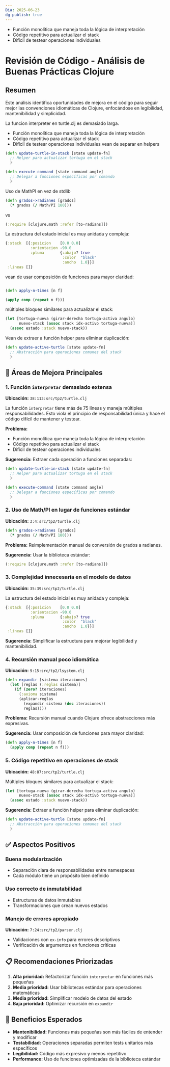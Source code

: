 ```yaml
---
Dia: 2025-06-23
dg-publish: true
---
```

- Función monolítica que maneja toda la lógica de interpretación
- Código repetitivo para actualizar el stack
- Difícil de testear operaciones individuales
# Revisión de Código - Análisis de Buenas Prácticas Clojure

## Resumen
Este análisis identifica oportunidades de mejora en el código para seguir mejor las convenciones idiomáticas de Clojure, enfocándose en legibilidad, mantenibilidad y simplicidad.






La funcion interpreter en turtle.clj es demasiado larga.
- Función monolítica que maneja toda la lógica de interpretación
- Código repetitivo para actualizar el stack
- Difícil de testear operaciones individuales
vean de separar en helpers
```clojure
(defn update-turtle-in-stack [state update-fn]
  ;; Helper para actualizar tortuga en el stack
  )

(defn execute-command [state command angle]
  ;; Delegar a funciones específicas por comando
  )
```

Uso de MathPI en vez de stdlib
```clojure
(defn grados->radianes [grados]
  (* grados (/ Math/PI 180)))
```


vs
```clojure
(:require [clojure.math :refer [to-radians]])
```


La estructura del estado inicial es muy anidada y compleja:
```clojure
{:stack  [{:posicion    [0.0 0.0]
           :orientacion -90.0
           :pluma       {:abajo? true
                         :color  "black"
                         :ancho  1.0}}]
 :lineas []}

```


vean de usar composición de funciones para mayor claridad:

```clojure

(defn apply-n-times [n f]

(apply comp (repeat n f)))

```



múltiples bloques similares para actualizar el stack:
```clojure
(let [tortuga-nueva (girar-derecha tortuga-activa angulo)
      nuevo-stack (assoc stack idx-activo tortuga-nueva)]
  (assoc estado :stack nuevo-stack))
```

Vean de extraer a función helper para eliminar duplicación:
```clojure
(defn update-active-turtle [state update-fn]
  ;; Abstracción para operaciones comunes del stack
  )

```





## 🔧 Áreas de Mejora Principales

### 1. Función `interpretar` demasiado extensa
**Ubicación:** ```38:113:src/tp2/turtle.clj```


La función `interpretar` tiene más de 75 líneas y maneja múltiples responsabilidades. Esto viola el principio de responsabilidad única y hace el código difícil de mantener y testear.

**Problema:**
- Función monolítica que maneja toda la lógica de interpretación
- Código repetitivo para actualizar el stack
- Difícil de testear operaciones individuales

**Sugerencia:** Extraer cada operación a funciones separadas:
```clojure
(defn update-turtle-in-stack [state update-fn]
  ;; Helper para actualizar tortuga en el stack
  )

(defn execute-command [state command angle]
  ;; Delegar a funciones específicas por comando
  )
```

### 2. Uso de Math/PI en lugar de funciones estándar
**Ubicación:** ```3:4:src/tp2/turtle.clj```

```clojure
(defn grados->radianes [grados]
  (* grados (/ Math/PI 180)))
```

**Problema:** Reimplementación manual de conversión de grados a radianes.

**Sugerencia:** Usar la biblioteca estándar:
```clojure
(:require [clojure.math :refer [to-radians]])
```

### 3. Complejidad innecesaria en el modelo de datos
**Ubicación:** ```35:39:src/tp2/turtle.clj```

La estructura del estado inicial es muy anidada y compleja:
```clojure
{:stack  [{:posicion    [0.0 0.0]
           :orientacion -90.0
           :pluma       {:abajo? true
                         :color  "black"
                         :ancho  1.0}}]
 :lineas []}
```

**Sugerencia:** Simplificar la estructura para mejorar legibilidad y mantenibilidad.

### 4. Recursión manual poco idiomática
**Ubicación:** ```9:15:src/tp2/lsystem.clj```

```clojure
(defn expandir [sistema iteraciones]
  (let [reglas (:reglas sistema)]
    (if (zero? iteraciones)
      (:axioma sistema)
      (aplicar-reglas
        (expandir sistema (dec iteraciones))
        reglas))))
```

**Problema:** Recursión manual cuando Clojure ofrece abstracciones más expresivas.

**Sugerencia:** Usar composición de funciones para mayor claridad:
```clojure
(defn apply-n-times [n f]
  (apply comp (repeat n f)))
```

### 5. Código repetitivo en operaciones de stack
**Ubicación:** ```48:87:src/tp2/turtle.clj```

Múltiples bloques similares para actualizar el stack:
```clojure
(let [tortuga-nueva (girar-derecha tortuga-activa angulo)
      nuevo-stack (assoc stack idx-activo tortuga-nueva)]
  (assoc estado :stack nuevo-stack))
```

**Sugerencia:** Extraer a función helper para eliminar duplicación:
```clojure
(defn update-active-turtle [state update-fn]
  ;; Abstracción para operaciones comunes del stack
  )
```

## ✅ Aspectos Positivos

### Buena modularización
- Separación clara de responsabilidades entre namespaces
- Cada módulo tiene un propósito bien definido

### Uso correcto de inmutabilidad
- Estructuras de datos inmutables
- Transformaciones que crean nuevos estados

### Manejo de errores apropiado
**Ubicación:** ```7:24:src/tp2/parser.clj```
- Validaciones con `ex-info` para errores descriptivos
- Verificación de argumentos en funciones críticas

## 📋 Recomendaciones Priorizadas

1. **Alta prioridad:** Refactorizar función `interpretar` en funciones más pequeñas
2. **Media prioridad:** Usar bibliotecas estándar para operaciones matemáticas  
3. **Media prioridad:** Simplificar modelo de datos del estado
4. **Baja prioridad:** Optimizar recursión en `expandir`

## 🎯 Beneficios Esperados

- **Mantenibilidad:** Funciones más pequeñas son más fáciles de entender y modificar
- **Testabilidad:** Operaciones separadas permiten tests unitarios más específicos
- **Legibilidad:** Código más expresivo y menos repetitivo
- **Performance:** Uso de funciones optimizadas de la biblioteca estándar